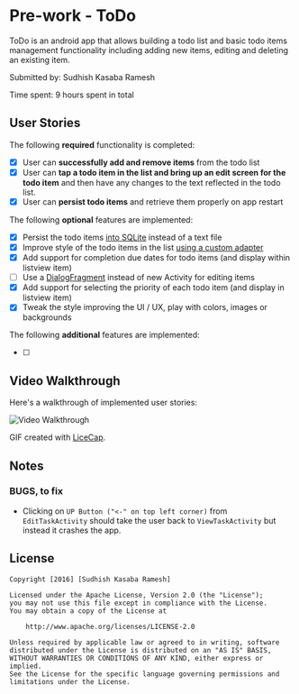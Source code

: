 # Pre-work - ToDo

ToDo is an android app that allows building a todo list and basic todo items management functionality including adding new items, editing and deleting an existing item.

Submitted by: Sudhish Kasaba Ramesh

Time spent: 9 hours spent in total

## User Stories

The following **required** functionality is completed:

* [x] User can **successfully add and remove items** from the todo list
* [x] User can **tap a todo item in the list and bring up an edit screen for the todo item** and then have any changes to the text reflected in the todo list.
* [x] User can **persist todo items** and retrieve them properly on app restart

The following **optional** features are implemented:

* [x] Persist the todo items [into SQLite](http://guides.codepath.com/android/Persisting-Data-to-the-Device#sqlite) instead of a text file
* [x] Improve style of the todo items in the list [using a custom adapter](http://guides.codepath.com/android/Using-an-ArrayAdapter-with-ListView)
* [x] Add support for completion due dates for todo items (and display within listview item)
* [ ] Use a [DialogFragment](http://guides.codepath.com/android/Using-DialogFragment) instead of new Activity for editing items
* [x] Add support for selecting the priority of each todo item (and display in listview item)
* [x] Tweak the style improving the UI / UX, play with colors, images or backgrounds

The following **additional** features are implemented:

* [ ] 

## Video Walkthrough 

Here's a walkthrough of implemented user stories:

<img src='https://github.com/sudhishkr/ToDo/blob/master/ToDo.gif' title='Video Walkthrough' width='' alt='Video Walkthrough' />

GIF created with [LiceCap](http://www.cockos.com/licecap/).

## Notes
### BUGS, to fix
- Clicking on `UP Button ("<-" on top left corner)` from `EditTaskActivity` should take the user back to `ViewTaskActivity` but instead it crashes the app. 

## License

    Copyright [2016] [Sudhish Kasaba Ramesh]

    Licensed under the Apache License, Version 2.0 (the "License");
    you may not use this file except in compliance with the License.
    You may obtain a copy of the License at

        http://www.apache.org/licenses/LICENSE-2.0

    Unless required by applicable law or agreed to in writing, software
    distributed under the License is distributed on an "AS IS" BASIS,
    WITHOUT WARRANTIES OR CONDITIONS OF ANY KIND, either express or implied.
    See the License for the specific language governing permissions and
    limitations under the License.
